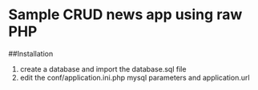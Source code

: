 # Sample CRUD news app using raw PHP 

##Installation
1. create a database and import the database.sql file
2. edit the conf/application.ini.php mysql parameters and application.url
